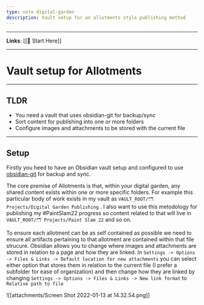 ```yaml
---
type: note digital-garden
description: Vault setup for an allotments style publishing method
---
```


---

**Links**: [[🏁 Start Here]]

---

# Vault setup for Allotments
---
## TLDR
- You need a vault that uses obsidian-git for backup/sync
- Sort content for publishing into one or more folders
- Configure images and attachments to be stored with the current file

---

## Setup
Firstly you heed to have an Obsidian vault setup and configured to use [obsidian-git](https://github.com/denolehov/obsidian-git) for backup and sync.

The core premise of Allotments is that, within your digital garden, any shared content exists within one or more specific folders. For example this particular body of work exists in my vault as ```VAULT_ROOT/🗂 Projects/Digital Garden Publishing``` . I also want to use this metodology for publishing my #PaintSlam22 progress so content related to that will live in ```VAULT_ROOT/🗂 Projects/Paint Slam 22``` and so on.

To ensure each allotment can be as self contained as possible we need to ensure all artifacts pertaining to that allotment are contained within that file strucure. Obsidian allows you to change where images and attachments are stored in relation to a page and how they are linked. In ```Settings -> Options -> Files & Links -> Default location for new attachments``` you can select either option that stores them in relation to the current file (I prefer a subfolder for ease of organization) and then change how they are linked by changing ```Settings -> Options -> Files & Links -> New link format```  to `Relative path to file`

![[attachments/Screen Shot 2022-01-13 at 14.32.54.png]]